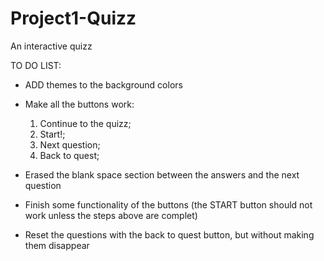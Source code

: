 # Project1-Quizz
An interactive quizz

TO DO LIST:

- ADD themes to the background colors
- Make all the buttons work:
  1. Continue to the quizz;
  2. Start!;
  3. Next question;
  4. Back to quest;

- Erased the blank space section between the answers and the next question
- Finish some functionality of the buttons (the START button should not work unless the steps above are complet)
- Reset the questions with the back to quest button, but without making them disappear
